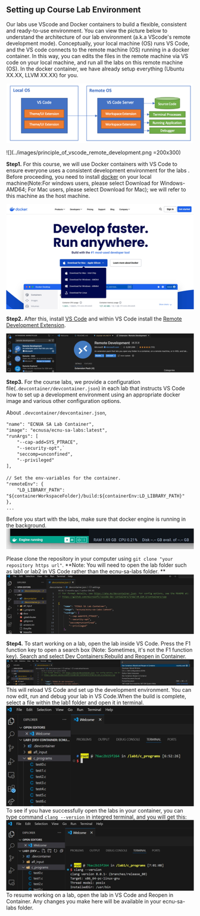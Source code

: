## Setting up Course Lab Environment

Our labs use VScode and Docker containers to build a flexible, consistent and ready-to-use environment. You can view the picture below to understand the architecture of our lab environment (a.k.a VScode's remote development mode). Conceptually, your local machine (OS) runs VS Code, and the VS code connects to the remote machine (OS) running in a docker container. In this way, you can edits the files in the remote machine via VS code on your local machine, and run all the labs on this remote machine (OS). In the docker container, we have already setup everything (Ubuntu XX.XX, LLVM XX.XX) for you.

<img src="../images/principle_of_vscode_remote_development.png" width="500">

![](../images/principle_of_vscode_remote_development.png =200x300)

**Step1.** For this course, we will use Docker containers with VS Code to ensure everyone uses a consistent development environment for the labs . Before proceeding, you need to install <a href="https://www.docker.com/">docker</a> on your local machine(Note:For windows users, please select Download for Windows-AMD64; For Mac users, please select Download for Mac); we will refer to this machine as the host machine. 

![](../images/course-vm-d.jpg)

**Step2.** After this, install <a href="https://code.visualstudio.com/Download">VS Code</a> and within VS Code install the <a href="https://code.visualstudio.com/docs/remote/remote-overview">Remote Development Extension</a>. 

![](../images/remote_development.png)

**Step3.** For the course labs, we provide a configuration file(`.devcontainer/devcontainer.json`) in each lab that instructs VS Code how to set up a development environment using an appropriate docker image and various other configuration options. 

About `.devcontainer/devcontainer.json`,
```
"name": "ECNUA SA Lab Container",
"image": "ecnusa/ecnu-sa-labs:latest",
"runArgs": [
	"--cap-add=SYS_PTRACE",
	"--security-opt",`
	"seccomp=unconfined",
	"--privileged"
],

// Set the env-variables for the container.
"remoteEnv": {
	"LD_LIBRARY_PATH": "${containerWorkspaceFolder}/build:${containerEnv:LD_LIBRARY_PATH}"
},
...
```
Before you start with the labs, make sure that docker engine is running in the background. 
![](../images/course-vm-f.jpg)

Please clone the repository in your computer using `git clone "your repository https url"`.
**Note: You will need to open the lab folder such as lab1 or lab2 in VS Code rather than the ecnu-sa-labs folder. **
![](../images/course-vm-e.jpg)

**Step4.** To start working on a lab, open the lab inside VS Code. Press the F1 function key to open a search box (Note: Sometimes, it's not the F1 function key). Search and select Dev Containers:Rebuild and Reopen in Container. 
![](../images/course-vm-g.jpg)
This will reload VS Code and set up the development environment. You can now edit, run and debug your lab in VS Code.When the build is complete, select a file within the lab1 folder and open it in terminal.
![](../images/course-vm-h.jpg) 
To see if you have successfully open the labs in your container, you can type command `clang --version` in integred terminal, and you will get this:![](../images/course-vm-i.jpg)
To resume working on a lab, open the lab in VS Code and Reopen in Container. Any changes you make here will be available in your ecnu-sa-labs folder.

<!-- When the F1 key work, you will see..

![](../images/course-vm-c.png)

When the F1 key doesn't work, you can do the following:

![](../images/course-vm-a.png)
![](./images/course-vm-b.png) -->

